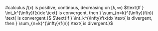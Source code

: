 #calculus 
$f(x) \text{ is positive, continous, decreasing on } [k,\infty)$
$\text{If } \int_k^{\infty}f(x)dx \text{ is convergent, then } \sum_{n=k}^{\infty}(f(n)) \text{ is convergent.}$
$\text{If } \int_k^{\infty}f(x)dx \text{ is divergent, then } \sum_{n=k}^{\infty}(f(n)) \text{ is divergent.}$
